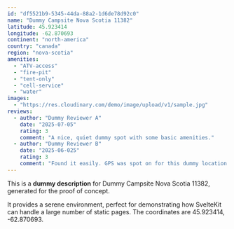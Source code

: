 ```yaml
---
id: "df5521b9-5345-44da-88a2-1d6de78d92c0"
name: "Dummy Campsite Nova Scotia 11382"
latitude: 45.923414
longitude: -62.870693
continent: "north-america"
country: "canada"
region: "nova-scotia"
amenities:
  - "ATV-access"
  - "fire-pit"
  - "tent-only"
  - "cell-service"
  - "water"
images:
  - "https://res.cloudinary.com/demo/image/upload/v1/sample.jpg"
reviews:
  - author: "Dummy Reviewer A"
    date: "2025-07-05"
    rating: 3
    comment: "A nice, quiet dummy spot with some basic amenities."
  - author: "Dummy Reviewer B"
    date: "2025-06-025"
    rating: 3
    comment: "Found it easily. GPS was spot on for this dummy location."
---
```


This is a **dummy description** for Dummy Campsite Nova Scotia 11382, generated for the proof of concept.

It provides a serene environment, perfect for demonstrating how SvelteKit can handle a large number of static pages. The coordinates are 45.923414, -62.870693.
